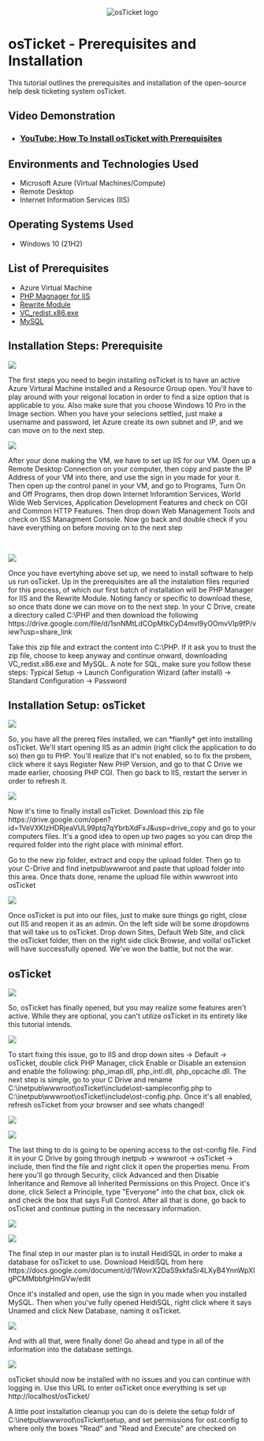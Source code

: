 <p align="center">
<img src="https://i.imgur.com/Clzj7Xs.png" alt="osTicket logo"/>
</p>

<h1>osTicket - Prerequisites and Installation</h1>
This tutorial outlines the prerequisites and installation of the open-source help desk ticketing system osTicket.<br />


<h2>Video Demonstration</h2>

- ### [YouTube: How To Install osTicket with Prerequisites](https://www.youtube.com)

<h2>Environments and Technologies Used</h2>

- Microsoft Azure (Virtual Machines/Compute)
- Remote Desktop
- Internet Information Services (IIS)

<h2>Operating Systems Used </h2>

- Windows 10</b> (21H2)

<h2>List of Prerequisites</h2>

- Azure Virtual Machine
- [PHP Magnager for IIS](https://drive.google.com/file/d/1RHsNd4eWIOwaNpj3JW4vzzmzNUH86wY_/view?usp=share_link)
- [Rewrite Module](https://drive.google.com/file/d/1tIK9GZBKj1JyUP87eewxgdNqn9pZmVmY/view?usp=share_link)
- [VC_redist.x86.exe](https://drive.google.com/file/d/1s1OsGF3-ioO0_9LYizPRiVuIkb3lFJgH/view?usp=share_link)
- [ MySQL](https://drive.google.com/file/d/1_OWh9p7VQLcrB0q_V7qT8yHl0xo5gv7z/view?usp=share_link)

<h2>Installation Steps: Prerequisite</h2>

<p>
<img src="https://github.com/Aranis324/osticket-prereqs/assets/163223660/ce3500cf-5f8d-4283-8a65-4c13059d68f0"/>
</p>
<p>
The first steps you need to begin installing osTicket is to have an active Azure Virtural Machine installed and a Resource Group open. You'll have to play around with your reigonal location in order to find a size option that is applicable to you. Also make sure that you choose Windows 10 Pro in the Image section. When you have your selecions settled, just make a username and password, let Azure create its own subnet and IP, and we can move on to the next step.
<br />

<p>
<img src="https://github.com/Aranis324/osticket-prereqs/assets/163223660/3395d7f7-255c-496b-ad08-0afc74d4a17e"/>
</p>
<p>
After your done making the VM, we have to set up IIS for our VM. Open up a Remote Desktop Connection on your computer, then copy and paste the IP Address of your VM into there, and use the sign in you made for your it. Then open up the control panel in your VM, and go to Programs, Turn On and Off Programs, then drop down Internet Inforamtion Services, World Wide Web Services, Application Development Features and check on CGI and Common HTTP Features. Then drop down Web Management Tools and check on ISS Managment Console. Now go back and double check if you have everything on before moving on to the next step
</p>
</p>
<br />

<p>
<img src="https://github.com/Aranis324/osticket-prereqs/assets/163223660/360ffbce-36a5-4249-af2b-76072c874394"/>
</p>
<p>
Once you have evertyhing above set up, we need to install software to help us run osTicket. Up in the prerequisites are all the instalation files requried for this process, of which our first batch of installation will be PHP Manager for IIS and the Rewrite Module. Noting fancy or specific to download these, so once thats done we can move on to the next step. In your C Drive, create a directory called C:\PHP and then download the following 
https://drive.google.com/file/d/1snNMtLdCOpMtkCyD4mvl9yOOmvVIp9fP/view?usp=share_link

Take this zip file and extract the content into C:\PHP. If it ask you to trust the zip file, choose to keep anyway and continue onward, downloading VC_redist.x86.exe and MySQL. A note for SQL, make sure you follow these steps: Typical Setup ->
Launch Configuration Wizard (after install) ->
Standard Configuration ->
Password
<br />

<h2> Installation Setup: osTicket</h2>

<p>
<img src="https://github.com/Aranis324/osticket-prereqs/assets/163223660/18653918-3ce3-4601-89e8-62ae8d7fd334"/>
</p>
<p>
So, you have all the prereq files installed, we can *fianlly* get into installing osTicket. We'll start opening IIS as an admin (right click the application to do so) then go to PHP. You'll realize that it's not enabled, so to fix the probem, click where it says Register New PHP Version, and go to that C Drive we made earlier, choosing PHP CGI. Then go back to IIS, restart the server in order to refresh it.
<br />

<p>
<img src="https://github.com/Aranis324/osticket-prereqs/assets/163223660/1840123d-fc3c-4c2c-872e-ce5013324e51"/>
</p>
<p>
Now it's time to finally install osTicket. Download this zip file https://drive.google.com/open?id=1VeVXKlzHDRjeaVUL99ptq7qYbrbXdFxJ&usp=drive_copy and go to your computers files. It's a good idea to open up two pages so you can drop the required folder into the right place with minimal effort. 

Go to the new zip folder, extract and copy the upload folder. Then go to your C-Drive and find inetpub\wwwroot and paste that upload folder into this area. Once thats done, rename the upload file within wwwroot into osTicket
<br />


<p>
<img src="https://github.com/Aranis324/osticket-prereqs/assets/163223660/3e5a836f-38a1-4e5c-8024-e9874bcb8fb5"/>
</p>
<p>
Once osTicket is put into our files, just to make sure things go right, close out IIS and reopen it as an admin. On the left side will be some dropdowns that will take us to osTicket. Drop down Sites, Default Web Site, and click the osTicket folder, then on the right side click Browse, and voilla! osTicket will have successfully opened. We've won the battle, but not the war. 
<br />

<h2>osTicket</h2>

<p>
<img src="https://github.com/Aranis324/osticket-prereqs/assets/163223660/af89e762-9220-43b1-b9f8-f050bede3e33"/>
</p>
<p>
So, osTicket has finally opened, but you may realize some features aren't active. While they are optional, you can't utilize osTicket in its entirety like this tutorial intends. 
<p>
<img src="https://github.com/Aranis324/osticket-prereqs/assets/163223660/af3c19c7-2df9-4786-9655-1dd5d37f01f3"/>
</p>
<p>
To start fixing this issue, go to IIS and drop down sites -> Default -> osTicket, double click PHP Manager, click Enable or Disable an extension and enable the following: php_imap.dll, php_intl.dll, php_opcache.dll. The next step is simple, go to your C Drive and rename C:\inetpub\wwwroot\osTicket\include\ost-sampleconfig.php to C:\inetpub\wwwroot\osTicket\include\ost-config.php. Once it's all enabled, refresh osTicket from your browser and see whats changed!
<br />
<p>
<img src="https://github.com/Aranis324/osticket-prereqs/assets/163223660/f6ae1f49-fe1e-40ee-80ad-235cc30a005a"/>
</p>
<p>
<img src="https://github.com/Aranis324/osticket-prereqs/assets/163223660/8260d80d-881a-4aa7-9cf8-50c8530cd360"/>
</p>
<p>
The last thing to do is going to be opening access to the ost-config file. Find it in your C Drive by going through inetpub -> wwwroot -> osTicket -> include, then find the file and right click it open the properties menu. From here you'll go through Security, click Advanced and then Disable Inheritance and Remove all Inherited Permissions on this Project. Once it's done, click Select a Principle, type "Everyone" into the chat box, click ok and check the box that says Full Control. After all that is done, go back to osTicket and continue putting in the necessary information.
<br />
<p>
<img src= "https://github.com/Aranis324/osticket-prereqs/assets/163223660/db06e08a-d38c-4883-8418-dedf734942e5"/>
</p>
<p>
<img src="https://github.com/Aranis324/osticket-prereqs/assets/163223660/a8f74edc-18d2-481e-8428-2e84b8de87f8"/>
</p>
<p>
The final step in our master plan is to install HeidiSQL in order to make a database for osTicket to use. Download HeidiSQL from here https://docs.google.com/document/d/1WovrX2DaS9xkfaSr4LXyB4YnnWpXIgPCMMbbfgHmGVw/edit

Once it's installed and open, use the sign in you made when you installed MySQL. Then when you've fully opened HeidiSQL, right click where it says Unamed and click New Database, naming it osTicket.
<br />
<p>
<img src="https://github.com/Aranis324/osticket-prereqs/assets/163223660/f166692b-81a9-45bc-b4fc-a6c751b35542"/>
</p>

And with all that, were finally done! Go ahead and type in all of the information into the database settings. 
<br />

<p>
<img src="https://github.com/Aranis324/osticket-prereqs/assets/163223660/5d36e2c9-8877-478c-aade-ae1caf9e9575"/>
</p>
osTicket should now be installed with no issues and you can continue with logging in. Use this URL to enter osTicket once everything is set up http://localhost/osTicket/

A little post installation cleanup you can do is delete the setup foldr of C:\inetpub\wwwroot\osTicket\setup, and set permissions for ost.config to where only the boxes "Read" and "Read and Execute" are checked on
<br />
